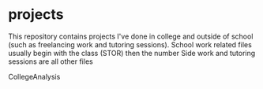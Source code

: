 # projects
This repository contains projects I've done in college and outside of school (such as freelancing work and tutoring sessions). 
School work related files usually begin with the class (STOR) then the number
Side work and tutoring sessions are all other files

CollegeAnalysis


